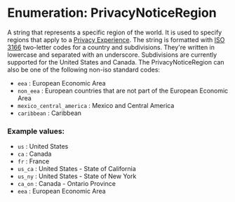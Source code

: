# Enumeration: PrivacyNoticeRegion

A string that represents a specific region of the world. It is used to specify regions that apply to a [Privacy Experience](/tutorials/consent-management/consent-management-configuration/privacy-experiences#what-are-privacy-experiences).
The string is formatted with [ISO 3166](https://en.wikipedia.org/wiki/ISO_3166) two-letter codes for a country and subdivisions. They're written in lowercase and separated with an underscore. Subdivisions are currently supported for the United States and Canada.
The PrivacyNoticeRegion can also be one of the following non-iso standard codes:
- `eea` : European Economic Area
- `non_eea` : European countries that are not part of the European Economic Area
- `mexico_central_america` : Mexico and Central America
- `caribbean` : Caribbean

### Example values:
- `us` : United States
- `ca` : Canada
- `fr` : France
- `us_ca` : United States - State of California
- `us_ny` : United States - State of New York
- `ca_on` : Canada - Ontario Province
- `eea` : European Economic Area
